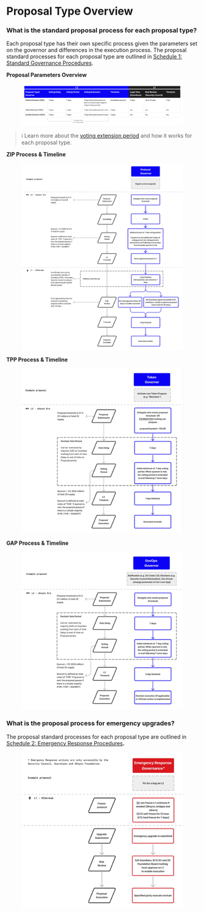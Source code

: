 # Proposal Type Overview

### What is the standard proposal process for each proposal type?

Each proposal type has their own specific process given the parameters set on the governor and differences in the execution process. The proposal standard processes for each proposal type are outlined in [Schedule 1: Standard Governance Procedures](https://docs.zknation.io/zksync-governance/schedule-1-standard-governance-procedures).

**Proposal Parameters Overview**

<figure><img src="../.gitbook/assets/Governance Processes Diagrams(11).jpg" alt=""><figcaption></figcaption></figure>

> ℹ️ Learn more about the [voting extension period](https://forum.zknation.io/t/understanding-the-voting-extension/698) and how it works for each proposal type.&#x20;

**ZIP Process & Timeline**

<figure><img src="../.gitbook/assets/Governance Processes Diagrams(7).jpg" alt=""><figcaption></figcaption></figure>

**TPP Process & Timeline**

<figure><img src="../.gitbook/assets/FIXED TPP.jpg" alt=""><figcaption></figcaption></figure>

**GAP Process & Timeline**

<figure><img src="../.gitbook/assets/GAP updaet jan 31.jpg" alt=""><figcaption></figcaption></figure>

### What is the proposal process for emergency upgrades?

The proposal standard processes for each proposal type are outlined in [Schedule 2: Emergency Response Procedures](https://docs.zknation.io/zksync-governance/schedule-2-emergency-response-procedures)**.**

<figure><img src="../.gitbook/assets/emergency_upgrade.jpg" alt=""><figcaption></figcaption></figure>
